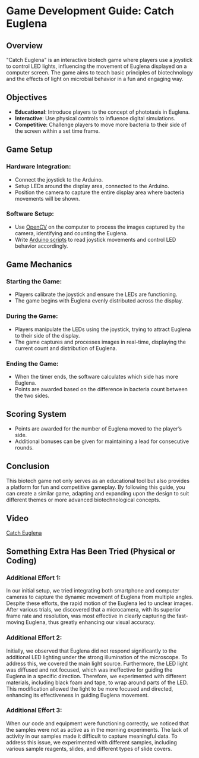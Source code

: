 # Game Development Guide: Catch Euglena

## Overview
"Catch Euglena" is an interactive biotech game where players use a joystick to control LED lights, influencing the movement of Euglena displayed on a computer screen. The game aims to teach basic principles of biotechnology and the effects of light on microbial behavior in a fun and engaging way.

## Objectives
- **Educational**: Introduce players to the concept of phototaxis in Euglena.
- **Interactive**: Use physical controls to influence digital simulations.
- **Competitive**: Challenge players to move more bacteria to their side of the screen within a set time frame.

## Game Setup

### Hardware Integration:
- Connect the joystick to the Arduino.
- Setup LEDs around the display area, connected to the Arduino.
- Position the camera to capture the entire display area where bacteria movements will be shown.

### Software Setup:
- Use [OpenCV](https://github.com/Tikii0617/-Bacteria-Battle/blob/main/Game.py.py) on the computer to process the images captured by the camera, identifying and counting the Euglena.
- Write [Arduino scripts](https://github.com/Tikii0617/-Bacteria-Battle/blob/main/Game.py.py) to read joystick movements and control LED behavior accordingly.

## Game Mechanics

### Starting the Game:
- Players calibrate the joystick and ensure the LEDs are functioning.
- The game begins with Euglena evenly distributed across the display.

### During the Game:
- Players manipulate the LEDs using the joystick, trying to attract Euglena to their side of the display.
- The game captures and processes images in real-time, displaying the current count and distribution of Euglena.

### Ending the Game:
- When the timer ends, the software calculates which side has more Euglena.
- Points are awarded based on the difference in bacteria count between the two sides.

## Scoring System
- Points are awarded for the number of Euglena moved to the player’s side.
- Additional bonuses can be given for maintaining a lead for consecutive rounds.

## Conclusion
This biotech game not only serves as an educational tool but also provides a platform for fun and competitive gameplay. By following this guide, you can create a similar game, adapting and expanding upon the design to suit different themes or more advanced biotechnological concepts.

## Video
[Catch Euglena](https://github.com/Tikii0617/-Bacteria-Battle/blob/main/VIDEO.mp4)


## Something Extra Has Been Tried (Physical or Coding)

### Additional Effort 1:
In our initial setup, we tried integrating both smartphone and computer cameras to capture the dynamic movement of Euglena from multiple angles. Despite these efforts, the rapid motion of the Euglena led to unclear images. After various trials, we discovered that a microcamera, with its superior frame rate and resolution, was most effective in clearly capturing the fast-moving Euglena, thus greatly enhancing our visual accuracy.

### Additional Effort 2:
Initially, we observed that Euglena did not respond significantly to the additional LED lighting under the strong illumination of the microscope. To address this, we covered the main light source. Furthermore, the LED light was diffused and not focused, which was ineffective for guiding the Euglena in a specific direction. Therefore, we experimented with different materials, including black foam and tape, to wrap around parts of the LED. This modification allowed the light to be more focused and directed, enhancing its effectiveness in guiding Euglena movement.

### Additional Effort 3:
When our code and equipment were functioning correctly, we noticed that the samples were not as active as in the morning experiments. The lack of activity in our samples made it difficult to capture meaningful data. To address this issue, we experimented with different samples, including various sample reagents, slides, and different types of slide covers.
